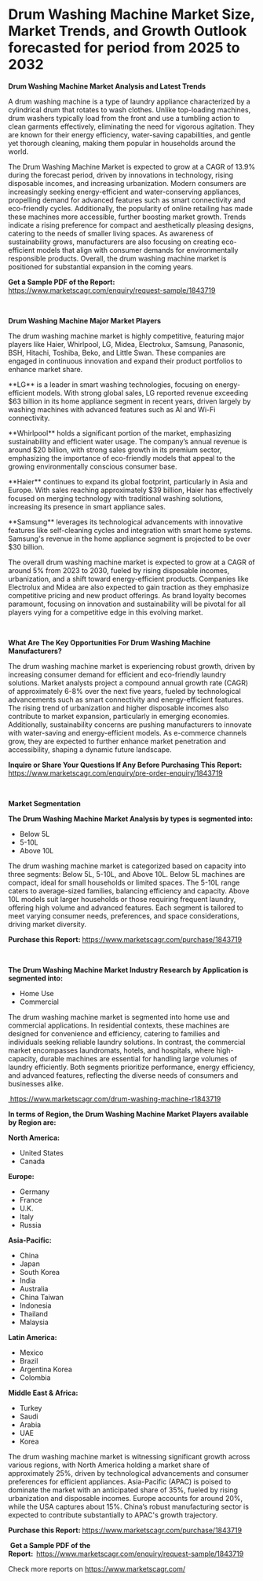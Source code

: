 <p><h1>Drum Washing Machine Market Size, Market Trends, and Growth Outlook forecasted for period from 2025 to 2032</h1></p><p><strong>Drum Washing Machine Market Analysis and Latest Trends</strong></p>
<p><p>A drum washing machine is a type of laundry appliance characterized by a cylindrical drum that rotates to wash clothes. Unlike top-loading machines, drum washers typically load from the front and use a tumbling action to clean garments effectively, eliminating the need for vigorous agitation. They are known for their energy efficiency, water-saving capabilities, and gentle yet thorough cleaning, making them popular in households around the world.</p><p>The Drum Washing Machine Market is expected to grow at a CAGR of 13.9% during the forecast period, driven by innovations in technology, rising disposable incomes, and increasing urbanization. Modern consumers are increasingly seeking energy-efficient and water-conserving appliances, propelling demand for advanced features such as smart connectivity and eco-friendly cycles. Additionally, the popularity of online retailing has made these machines more accessible, further boosting market growth. Trends indicate a rising preference for compact and aesthetically pleasing designs, catering to the needs of smaller living spaces. As awareness of sustainability grows, manufacturers are also focusing on creating eco-efficient models that align with consumer demands for environmentally responsible products. Overall, the drum washing machine market is positioned for substantial expansion in the coming years.</p></p>
<p><strong>Get a Sample PDF of the Report:&nbsp;</strong> <a href="https://www.marketscagr.com/enquiry/request-sample/1843719?utm_campaign=3448&utm_medium=2&utm_source=Github&utm_content=ia&utm_term=04042025&utm_id=drum-washing-machine">https://www.marketscagr.com/enquiry/request-sample/1843719</a></p>
<p>&nbsp;</p>
<p><strong>Drum Washing Machine Major Market Players</strong></p>
<p><p>The drum washing machine market is highly competitive, featuring major players like Haier, Whirlpool, LG, Midea, Electrolux, Samsung, Panasonic, BSH, Hitachi, Toshiba, Beko, and Little Swan. These companies are engaged in continuous innovation and expand their product portfolios to enhance market share.</p><p>**LG** is a leader in smart washing technologies, focusing on energy-efficient models. With strong global sales, LG reported revenue exceeding $63 billion in its home appliance segment in recent years, driven largely by washing machines with advanced features such as AI and Wi-Fi connectivity.</p><p>**Whirlpool** holds a significant portion of the market, emphasizing sustainability and efficient water usage. The company’s annual revenue is around $20 billion, with strong sales growth in its premium sector, emphasizing the importance of eco-friendly models that appeal to the growing environmentally conscious consumer base.</p><p>**Haier** continues to expand its global footprint, particularly in Asia and Europe. With sales reaching approximately $39 billion, Haier has effectively focused on merging technology with traditional washing solutions, increasing its presence in smart appliance sales.</p><p>**Samsung** leverages its technological advancements with innovative features like self-cleaning cycles and integration with smart home systems. Samsung's revenue in the home appliance segment is projected to be over $30 billion.</p><p>The overall drum washing machine market is expected to grow at a CAGR of around 5% from 2023 to 2030, fueled by rising disposable incomes, urbanization, and a shift toward energy-efficient products. Companies like Electrolux and Midea are also expected to gain traction as they emphasize competitive pricing and new product offerings. As brand loyalty becomes paramount, focusing on innovation and sustainability will be pivotal for all players vying for a competitive edge in this evolving market.</p></p>
<p>&nbsp;</p>
<p><strong>What Are The Key Opportunities For Drum Washing Machine Manufacturers?</strong></p>
<p><p>The drum washing machine market is experiencing robust growth, driven by increasing consumer demand for efficient and eco-friendly laundry solutions. Market analysts project a compound annual growth rate (CAGR) of approximately 6-8% over the next five years, fueled by technological advancements such as smart connectivity and energy-efficient features. The rising trend of urbanization and higher disposable incomes also contribute to market expansion, particularly in emerging economies. Additionally, sustainability concerns are pushing manufacturers to innovate with water-saving and energy-efficient models. As e-commerce channels grow, they are expected to further enhance market penetration and accessibility, shaping a dynamic future landscape.</p></p>
<p><strong>Inquire or Share Your Questions If Any Before Purchasing This Report:</strong> <a href="https://www.marketscagr.com/enquiry/pre-order-enquiry/1843719?utm_campaign=3448&utm_medium=2&utm_source=Github&utm_content=ia&utm_term=04042025&utm_id=drum-washing-machine">https://www.marketscagr.com/enquiry/pre-order-enquiry/1843719</a></p>
<p>&nbsp;</p>
<p><strong>Market Segmentation</strong></p>
<p><strong>The Drum Washing Machine Market Analysis by types is segmented into:</strong></p>
<p><ul><li>Below 5L</li><li>5-10L</li><li>Above 10L</li></ul></p>
<p><p>The drum washing machine market is categorized based on capacity into three segments: Below 5L, 5-10L, and Above 10L. Below 5L machines are compact, ideal for small households or limited spaces. The 5-10L range caters to average-sized families, balancing efficiency and capacity. Above 10L models suit larger households or those requiring frequent laundry, offering high volume and advanced features. Each segment is tailored to meet varying consumer needs, preferences, and space considerations, driving market diversity.</p></p>
<p><strong>Purchase this Report:&nbsp;</strong><a href="https://www.marketscagr.com/purchase/1843719?utm_campaign=3448&utm_medium=2&utm_source=Github&utm_content=ia&utm_term=04042025&utm_id=drum-washing-machine">https://www.marketscagr.com/purchase/1843719</a></p>
<p>&nbsp;</p>
<p><strong>The Drum Washing Machine Market Industry Research by Application is segmented into:</strong></p>
<p><ul><li>Home Use</li><li>Commercial</li></ul></p>
<p><p>The drum washing machine market is segmented into home use and commercial applications. In residential contexts, these machines are designed for convenience and efficiency, catering to families and individuals seeking reliable laundry solutions. In contrast, the commercial market encompasses laundromats, hotels, and hospitals, where high-capacity, durable machines are essential for handling large volumes of laundry efficiently. Both segments prioritize performance, energy efficiency, and advanced features, reflecting the diverse needs of consumers and businesses alike.</p></p>
<p><a href="https://www.marketscagr.com/drum-washing-machine-r1843719?utm_campaign=3448&utm_medium=2&utm_source=Github&utm_content=ia&utm_term=04042025&utm_id=drum-washing-machine">&nbsp;https://www.marketscagr.com/drum-washing-machine-r1843719</a></p>
<p><strong>In terms of Region, the Drum Washing Machine Market Players available by Region are:</strong></p>
<p>
    <p> <strong> North America: </strong>
        <ul>
            <li>United States</li>
            <li>Canada</li>
        </ul>
        </p> 
    <p> <strong> Europe: </strong>
        <ul>
            <li>Germany</li>
            <li>France</li>
            <li>U.K.</li>
            <li>Italy</li>
            <li>Russia</li>
        </ul>
        </p> 
    <p> <strong> Asia-Pacific: </strong>
        <ul>
            <li>China</li>
            <li>Japan</li>
            <li>South Korea</li>
            <li>India</li>
            <li>Australia</li>
            <li>China Taiwan</li>
            <li>Indonesia</li>
            <li>Thailand</li>
            <li>Malaysia</li>
        </ul>
        </p> 
    <p> <strong> Latin America: </strong>
        <ul>
            <li>Mexico</li>
            <li>Brazil</li>
            <li>Argentina Korea</li>
            <li>Colombia</li>
        </ul>
        </p> 
    <p> <strong> Middle East & Africa: </strong>
        <ul>
            <li>Turkey</li>
            <li>Saudi</li>
            <li>Arabia</li>
            <li>UAE</li>
            <li>Korea</li>
        </ul>
    </p>
    </p>
<p><p>The drum washing machine market is witnessing significant growth across various regions, with North America holding a market share of approximately 25%, driven by technological advancements and consumer preferences for efficient appliances. Asia-Pacific (APAC) is poised to dominate the market with an anticipated share of 35%, fueled by rising urbanization and disposable incomes. Europe accounts for around 20%, while the USA captures about 15%. China’s robust manufacturing sector is expected to contribute substantially to APAC's growth trajectory.</p></p>
<p><strong>Purchase this Report: </strong><a href="https://www.marketscagr.com/purchase/1843719?utm_campaign=3448&utm_medium=2&utm_source=Github&utm_content=ia&utm_term=04042025&utm_id=drum-washing-machine">https://www.marketscagr.com/purchase/1843719</a></p>
<p>&nbsp;<strong>Get a Sample PDF of the Report:&nbsp;&nbsp;</strong><a href="https://www.marketscagr.com/enquiry/request-sample/1843719?utm_campaign=3448&utm_medium=2&utm_source=Github&utm_content=ia&utm_term=04042025&utm_id=drum-washing-machine">https://www.marketscagr.com/enquiry/request-sample/1843719</a></p>
<p><strong></strong></p>
<p>Check more reports on <a href="https://www.marketscagr.com/?utm_campaign=3448&utm_medium=2&utm_source=Github&utm_content=ia&utm_term=04042025&utm_id=drum-washing-machine">https://www.marketscagr.com/</a></p>